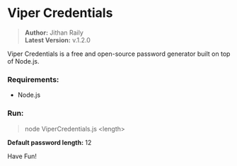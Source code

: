# Viper Credentials

> **Author:** Jithan Raily  
> **Latest Version:** v.1.2.0

Viper Credentials is a free and open-source password generator built on top of Node.js.

### Requirements:  

  * Node.js

### Run:  

> node ViperCredentials.js \<length>

**Default password length:** 12

Have Fun!